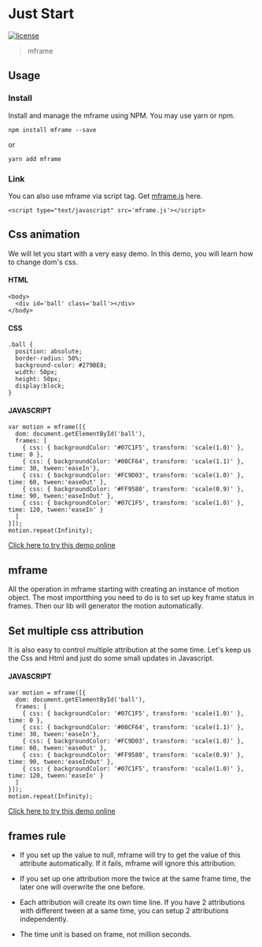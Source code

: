<!-- 
---
date: 2020/3/1 10:00:00
---
-->
# Just Start

[![license](https://img.shields.io/github/license/momentum-design/momentum-ui.svg?color=blueviolet)](https://github.com/momentum-design/momentum-ui/blob/master/charts/LICENSE)

> mframe

## Usage

### Install

Install and manage the mframe using NPM. You may use yarn or npm.

```npm install mframe --save```

or

```yarn add mframe```

### Link

You can also use mframe via script tag. Get [mframe.js](https://github.com/momentum-design/mframe/blob/master/bundles/mframe.js) here.

```<script type="text/javascript" src='mframe.js'></script>```


## Css animation

We will let you start with a very easy demo. In this demo, you will learn how to change dom's css.

<!--@<iframe height="300" scrolling="no" title="Motion Start" src="https://codepen.io/arthusliang/embed/WNvpmoG?height=300&theme-id=light&default-tab=result" frameborder="no" allowtransparency="true" allowfullscreen="true" loading="lazy">
  See the Pen <a href='https://codepen.io/arthusliang/pen/WNvpmoG'>Motion Start</a> by Arthus
  (<a href='https://codepen.io/arthusliang'>@arthusliang</a>) on <a href='https://codepen.io'>CodePen</a>.
</iframe>@-->

#### HTML

```
<body>
  <div id='ball' class='ball'></div>
</body>
```

#### CSS

```
.ball {
  position: absolute;
  border-radius: 50%;
  background-color: #279BE8;
  width: 50px;
  height: 50px;
  display:block;
}
```

#### JAVASCRIPT

```
var motion = mframe([{
  dom: document.getElementById('ball'),
  frames: [
    { css: { backgroundColor: '#07C1F5', transform: 'scale(1.0)' }, time: 0 },
    { css: { backgroundColor: '#00CF64', transform: 'scale(1.1)' }, time: 30, tween:'easeIn'},
    { css: { backgroundColor: '#FC9D03', transform: 'scale(1.0)' }, time: 60, tween:'easeOut' },
    { css: { backgroundColor: '#FF9580', transform: 'scale(0.9)' }, time: 90, tween:'easeInOut' },
    { css: { backgroundColor: '#07C1F5', transform: 'scale(1.0)' }, time: 120, tween:'easeIn' }
  ]
}]);
motion.repeat(Infinity);
```

[Click here to try this demo online](https://codepen.io/arthusliang/pen/WNvpmoG)

## mframe

All the operation in mframe starting with creating an instance of motion object. The most importthing you need to do is to set up key frame status in frames. Then our lib will generator the motion automatically.


## Set multiple css attribution

It is also easy to control multiple attribution at the some time. Let's keep us the Css and Html and just do some small updates in Javascript. 

<!--@<iframe height="300" scrolling="no" title="Multiple Props" src="https://codepen.io/arthusliang/embed/RwPpdpX?height=300&theme-id=light&default-tab=result" frameborder="no" allowtransparency="true" allowfullscreen="true" loading="lazy">
  See the Pen <a href='https://codepen.io/arthusliang/pen/RwPpdpX'>Multiple Props</a> by Arthus
  (<a href='https://codepen.io/arthusliang'>@arthusliang</a>) on <a href='https://codepen.io'>CodePen</a>.
</iframe>@--->

#### JAVASCRIPT

```
var motion = mframe([{
  dom: document.getElementById('ball'),
  frames: [
    { css: { backgroundColor: '#07C1F5', transform: 'scale(1.0)' }, time: 0 },
    { css: { backgroundColor: '#00CF64', transform: 'scale(1.1)' }, time: 30, tween:'easeIn'},
    { css: { backgroundColor: '#FC9D03', transform: 'scale(1.0)' }, time: 60, tween:'easeOut' },
    { css: { backgroundColor: '#FF9580', transform: 'scale(0.9)' }, time: 90, tween:'easeInOut' },
    { css: { backgroundColor: '#07C1F5', transform: 'scale(1.0)' }, time: 120, tween:'easeIn' }
  ]
}]);
motion.repeat(Infinity);
```

[Click here to try this demo online](https://codepen.io/arthusliang/pen/RwPpdpX)

## frames rule

+ If you set up the value to null, mframe will try to get the value of this attribute automatically. If it fails, mframe will ignore this attribution.

+ If you set up one attribution more the twice at the same frame time, the later one will overwrite the one before.

+ Each attribution will create its own time line. If you have 2 attributions with different tween at a same time, you can setup 2 attributions independently.

+ The time unit is based on frame, not million seconds.

